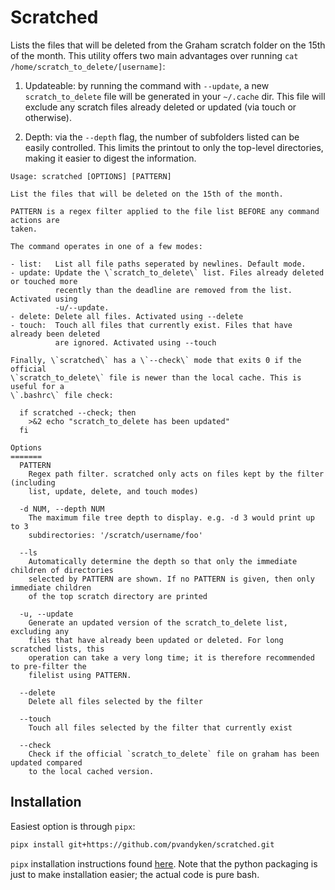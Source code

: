 # Scratched

Lists the files that will be deleted from the Graham scratch folder on the 15th of the month. This utility offers two main advantages over running `cat /home/scratch_to_delete/[username]`:

1. Updateable: by running the command with `--update`, a new `scratch_to_delete` file will be generated in your `~/.cache` dir. This file will exclude any scratch files already deleted or updated (via touch or otherwise).

2. Depth: via the `--depth` flag, the number of subfolders listed can be easily controlled. This limits the printout to only the top-level directories, making it easier to digest the information.


```
Usage: scratched [OPTIONS] [PATTERN]

List the files that will be deleted on the 15th of the month.

PATTERN is a regex filter applied to the file list BEFORE any command actions are
taken.

The command operates in one of a few modes:

- list:   List all file paths seperated by newlines. Default mode.
- update: Update the \`scratch_to_delete\` list. Files already deleted or touched more
          recently than the deadline are removed from the list. Activated using
          -u/--update.
- delete: Delete all files. Activated using --delete
- touch:  Touch all files that currently exist. Files that have already been deleted
          are ignored. Activated using --touch

Finally, \`scratched\` has a \`--check\` mode that exits 0 if the official
\`scratch_to_delete\` file is newer than the local cache. This is useful for a
\`.bashrc\` file check:

  if scratched --check; then
    >&2 echo "scratch_to_delete has been updated"
  fi

Options
=======
  PATTERN
    Regex path filter. scratched only acts on files kept by the filter (including
    list, update, delete, and touch modes)

  -d NUM, --depth NUM
    The maximum file tree depth to display. e.g. -d 3 would print up to 3
    subdirectories: '/scratch/username/foo'

  --ls
    Automatically determine the depth so that only the immediate children of directories
    selected by PATTERN are shown. If no PATTERN is given, then only immediate children
    of the top scratch directory are printed    

  -u, --update
    Generate an updated version of the scratch_to_delete list, excluding any
    files that have already been updated or deleted. For long scratched lists, this
    operation can take a very long time; it is therefore recommended to pre-filter the
    filelist using PATTERN.

  --delete
    Delete all files selected by the filter

  --touch
    Touch all files selected by the filter that currently exist

  --check
    Check if the official `scratch_to_delete` file on graham has been updated compared
    to the local cached version.
```

## Installation

Easiest option is through `pipx`:

```bash
pipx install git+https://github.com/pvandyken/scratched.git
```

`pipx` installation instructions found [here](https://pypa.github.io/pipx/installation/). Note that the python packaging is just to make installation easier; the actual code is pure bash.
